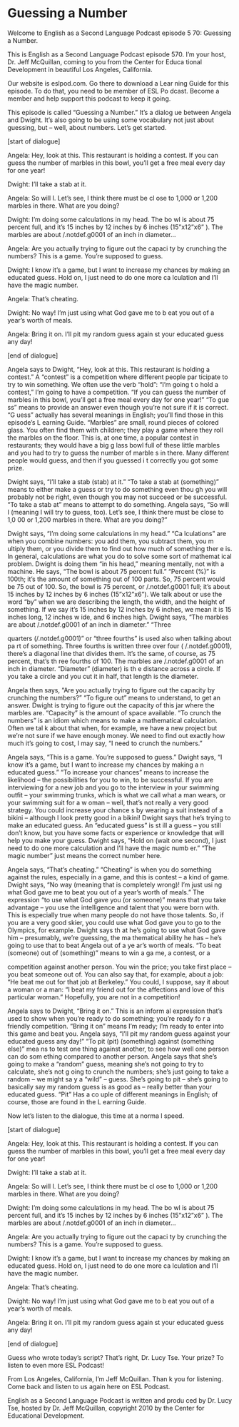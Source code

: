 # Guessing a Number

Welcome to English as a Second Language Podcast episode 5 70: Guessing a Number. 

This is English as a Second Language Podcast episode 570.  I’m your host, Dr. Jeff McQuillan, coming to you from the Center for Educa tional Development in beautiful Los Angeles, California. 

Our website is eslpod.com.  Go there to download a Lear ning Guide for this episode.  To do that, you need to be member of ESL Po dcast.  Become a member and help support this podcast to keep it going. 

This episode is called “Guessing a Number.”  It’s a dialog ue between Angela and Dwight.  It’s also going to be using some vocabulary not  just about guessing, but – well, about numbers.  Let’s get started. 

[start of dialogue] 

Angela:  Hey, look at this.  This restaurant is holding a  contest.  If you can guess the number of marbles in this bowl, you’ll get a free meal every day for one year!   

Dwight:  I’ll take a stab at it. 

Angela:  So will I.  Let’s see, I think there must be cl ose to 1,000 or 1,200 marbles in there.  What are you doing? 

Dwight:  I’m doing some calculations in my head.  The bo wl is about 75 percent full, and it’s 15 inches by 12 inches by 6 inches (15”x12”x6” ).  The marbles are about /.notdef.g0001 of an inch in diameter… 

Angela:  Are you actually trying to figure out the capaci ty by crunching the numbers?  This is a game.  You’re supposed to guess. 

Dwight:  I know it’s a game, but I want to increase my chances by making an educated guess.  Hold on, I just need to do one more ca lculation and I’ll have the magic number. 

Angela:  That’s cheating. 

 Dwight:  No way!  I’m just using what God gave me to b eat you out of a year’s worth of meals. 

Angela:  Bring it on.  I’ll pit my random guess again st your educated guess any day! 

[end of dialogue] 

Angela says to Dwight, “Hey, look at this.  This restaurant  is holding a contest.” A “contest” is a competition where different people par ticipate to try to win something.  We often use the verb “hold”: “I’m going t o hold a contest,” I’m going to have a competition.  “If you can guess the number of marbles in this bowl, you’ll get a free meal every day for one year!”  “To gue ss” means to provide an answer even though you’re not sure if it is correct.  “G uess” actually has several meanings in English; you’ll find those in this episode’s L earning Guide.  “Marbles” are small, round pieces of colored glass.  You often find  them with children; they play a game where they roll the marbles on the floor.   This is, at one time, a popular contest in restaurants; they would have a big g lass bowl full of these little marbles and you had to try to guess the number of marble s in there.  Many different people would guess, and then if you guessed i t correctly you got some prize.   

Dwight says, “I’ll take a stab (stab) at it.”  “To take a stab at (something)” means to either make a guess or try to do something even thou gh you will probably not be right, even though you may not succeed or be successful.  “To take a stab at” means to attempt to do something.  Angela says, “So will  I (meaning I will try to guess, too).  Let’s see, I think there must be close to 1,0 00 or 1,200 marbles in there.  What are you doing?”   

Dwight says, “I’m doing some calculations in my head.”  “Ca lculations” are when you combine numbers: you add them, you subtract them, you m ultiply them, or you divide them to find out how much of something ther e is.  In general, calculations are what you do to solve some sort of mathemat ical problem. Dwight is doing them “in his head,” meaning mentally, not with a machine.  He says, “The bowl is about 75 percent full.”  “Percent (%)”  is 100th; it’s the amount of something out of 100 parts.  So, 75 percent would be 75 out of 100.  So, the bowl is 75 percent, or /.notdef.g0001 full; it’s about 15 inches by 12 inches by 6 inches (15”x12”x6”).  We talk about or use the word “by” when we are describing the length, the width, and the height of something.  If we say it’s 15 inches by 12 inches by 6 inches, we mean it is 15 inches long, 12 inches w ide, and 6 inches high.  Dwight says, “The marbles are about /.notdef.g0001 of an inch in diameter.”  “Three  

 quarters (/.notdef.g0001)” or “three fourths” is used also when talking about pa rt of something. Three fourths is written three over four ( /.notdef.g0001), there’s a diagonal line that divides them.  It’s the same, of course, as 75 percent, that’s th ree fourths of 100.  The marbles are /.notdef.g0001 of an inch in diameter.  “Diameter” (diameter) is th e distance across a circle.  If you take a circle and you cut it in half,  that length is the diameter. 

Angela then says, “Are you actually trying to figure out  the capacity by crunching the numbers?”  “To figure out” means to understand, to  get an answer.  Dwight is trying to figure out the capacity of this jar where the marbles are.  “Capacity” is the amount of space available.  “To crunch the numbers”  is an idiom which means to make a mathematical calculation.  Often we tal k about that when, for example, we have a new project but we’re not sure if we  have enough money. We need to find out exactly how much it’s going to cost, I  may say, “I need to crunch the numbers.”   

Angela says, “This is a game.  You’re supposed to guess.”  Dwight says, “I know it’s a game, but I want to increase my chances by making a n educated guess.” “To increase your chances” means to increase the likelihood  – the possibilities for you to win, to be successful.  If you are interviewing for a new job and you go to the interview in your swimming outfit – your swimming  trunks, which is what we call what a man wears, or your swimming suit for a w oman – well, that’s not really a very good strategy.  You could increase your chance s by wearing a suit instead of a bikini – although I look pretty good in a bikini!  Dwight says that he’s trying to make an educated guess.  An “educated guess” is st ill a guess – you still don’t know, but you have some facts or experience or knowledge that will help you make your guess.  Dwight says, “Hold on (wait one second), I just need to do one more calculation and I’ll have the magic numb er.”  “The magic number” just means the correct number here. 

Angela says, “That’s cheating.”  “Cheating” is when you do  something against the rules, especially in a game, and this is contest – a kind of  game.  Dwight says, “No way (meaning that is completely wrong)!  I’m just usi ng what God gave me to beat you out of a year’s worth of meals.”  The expression “to use what God gave you (or someone)” means that you take advantage – you use  the intelligence and talent that you were born with.  This is especially true when many people do not have those talents.  So, if you are a very good skier, you could use what God gave you to go to the Olympics, for example.  Dwight says th at he’s going to use what God gave him – presumably, we’re guessing, the ma thematical ability he has – he’s going to use that to beat Angela out of a ye ar’s worth of meals.  “To beat (someone) out of (something)” means to win a ga me, a contest, or a  

 competition against another person.  You win the price;  you take first place – you beat someone out of.  You can also say that, for example,  about a job: “He beat me out for that job at Berkeley.”  You could, I suppose,  say it about a woman or a man: “I beat my friend out for the affections and love  of this particular woman.” Hopefully, you are not in a competition! 

Angela says to Dwight, “Bring it on.”  This is an inform al expression that’s used to show when you’re ready to do something; you’re ready fo r a friendly competition. “Bring it on” means I’m ready; I’m ready to enter into  this game and beat you. Angela says, “I’ll pit my random guess against your educated  guess any day!” “To pit (pit) (something) against (something else)” mea ns to test one thing against another, to see how well one person can do som ething compared to another person.  Angela says that she’s going to make a “random” guess, meaning she’s not going to try to calculate, she’s not g oing to crunch the numbers; she’s just going to take a random – we might sa y a “wild” – guess. She’s going to pit – she’s going to basically say my random guess is as good as – really better than your educated guess.  “Pit” Has a co uple of different meanings in English; of course, those are found in the L earning Guide. 

Now let’s listen to the dialogue, this time at a norma l speed. 

[start of dialogue] 

Angela:  Hey, look at this.  This restaurant is holding a  contest.  If you can guess the number of marbles in this bowl, you’ll get a free meal every day for one year!   

Dwight:  I’ll take a stab at it. 

Angela:  So will I.  Let’s see, I think there must be cl ose to 1,000 or 1,200 marbles in there.  What are you doing? 

Dwight:  I’m doing some calculations in my head.  The bo wl is about 75 percent full, and it’s 15 inches by 12 inches by 6 inches (15”x12”x6” ).  The marbles are about /.notdef.g0001 of an inch in diameter… 

Angela:  Are you actually trying to figure out the capaci ty by crunching the numbers?  This is a game.  You’re supposed to guess. 

Dwight:  I know it’s a game, but I want to increase my chances by making an educated guess.  Hold on, I just need to do one more ca lculation and I’ll have the magic number.  

 Angela:  That’s cheating. 

Dwight:  No way!  I’m just using what God gave me to b eat you out of a year’s worth of meals. 

Angela:  Bring it on.  I’ll pit my random guess again st your educated guess any day! 

[end of dialogue] 

Guess who wrote today’s script?  That’s right, Dr. Lucy Tse.   Your prize?  To listen to even more ESL Podcast! 

From Los Angeles, California, I’m Jeff McQuillan.  Than k you for listening.  Come back and listen to us again here on ESL Podcast. 

English as a Second Language Podcast is written and produ ced by Dr. Lucy Tse, hosted by Dr. Jeff McQuillan, copyright 2010 by the Center  for Educational Development.


